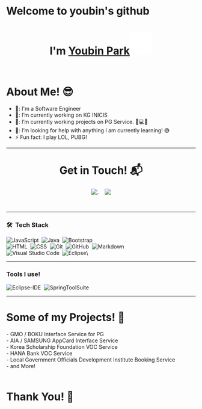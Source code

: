 # Welcome to youbin's github
<h1 align="center">I'm <a href="https://github.com/youbinrocks">Youbin Park<a><img src="https://github.com/Kathryn-Jie/Kathryn-Jie/blob/main/wave.gif" width="60px"/></h1>
<Br>
<h1>About Me! 😎</h1>

- 🏫: I'm a Software Engineer
- 🔭: I’m currently working on KG INICIS
- 🌱: I’m currently working projects on PG Service. 🧠💻🤖
- 🤔: I’m looking for help with anything I am currently learning! 😅
- ⚡  Fun fact: I play LOL, PUBG!

<hr>
<h1 align="center">Get in Touch! 📬</h1>

  <p align="center">
  <a href="mailto:youbinrocks1@gmail.com" target="blank">
    <img align="center" src="https://img.shields.io/badge/youbinrocks1@gmail.com-D14836?style=for-the-badge&logo=gmail&logoColor=white" />
  </a>    &nbsp;&nbsp;&nbsp;       
  
  <a href="https://www.github.com/youbinrocks" target="blank">
    <img align="center" src="https://img.shields.io/badge/youbinrocks-100000?style=for-the-badge&logo=github&logoColor=white" />
 </a>
</p>

<Br>
<hr>

### 🛠 &nbsp;Tech Stack
![JavaScript](https://img.shields.io/badge/-JavaScript-05122A?style=flat&logo=javascript)&nbsp;
![Java](https://img.shields.io/badge/-Java-05122A?style=flat&logo=Java&logoColor=FFA518)&nbsp;
![Bootstrap](https://img.shields.io/badge/-Bootstrap-05122A?style=flat&logo=bootstrap&logoColor=563D7C)\
![HTML](https://img.shields.io/badge/-HTML-05122A?style=flat&logo=HTML5)&nbsp;
![CSS](https://img.shields.io/badge/-CSS-05122A?style=flat&logo=CSS3&logoColor=1572B6)&nbsp;
![Git](https://img.shields.io/badge/-Git-05122A?style=flat&logo=git)&nbsp;
![GitHub](https://img.shields.io/badge/-GitHub-05122A?style=flat&logo=github)&nbsp;
![Markdown](https://img.shields.io/badge/-Markdown-05122A?style=flat&logo=markdown)\
![Visual Studio Code](https://img.shields.io/badge/-Visual%20Studio%20Code-05122A?style=flat&logo=visual-studio-code&logoColor=007ACC)&nbsp;
![Eclipse](https://img.shields.io/badge/-Eclipse-05122A?style=flat&logo=eclipse-ide&logoColor=2C2255)\
  
 <hr>

### Tools I use! 
![Eclipse-IDE](http://img.shields.io/badge/-Eclipse-2C2255?style=flat-square&logo=eclipse&logoColor=ffffff)&nbsp;
![SpringToolSuite](http://img.shields.io/badge/-Spring-2C2255?style=flat-square&logo=Spring-boot&logoColor=07fc03)
<Br>
<hr>

<h1>Some of my Projects! 🎨</h1>
- GMO / BOKU Interface Service for PG&nbsp;<br>
- AIA / SAMSUNG AppCard Interface Service&nbsp;<br>
- Korea Scholarship Foundation VOC Service&nbsp;<br>
- HANA Bank VOC Service&nbsp;<br>
- Local Government Officials Development Institute Booking Service&nbsp;<br>
- and More!&nbsp;
<br>
<Br>
<h1>Thank You! 🤵 </h1>
<Br>

